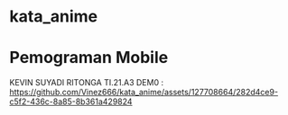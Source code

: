 # kata_anime
# Pemograman Mobile
KEVIN SUYADI RITONGA
TI.21.A3
DEM0 :
https://github.com/Vinez666/kata_anime/assets/127708664/282d4ce9-c5f2-436c-8a85-8b361a429824

